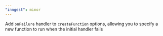 ```yaml
---
"inngest": minor
---
```


Add `onFailure` handler to `createFunction` options, allowing you to specify a new function to run when the initial handler fails
